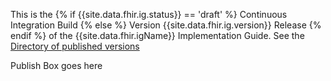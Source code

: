 <!--ReleaseHeader--><p id="publish-box">

This is the  {% if {{site.data.fhir.ig.status}} == 'draft' %} Continuous Integration Build {% else %} Version {{site.data.fhir.ig.version}} Release {% endif %} of the {{site.data.fhir.igName}} Implementation Guide.  See the <a href="http://hl7.org/fhir/us/bulkdata/history.cfml">Directory of published versions</a>

</p><!--EndReleaseHeader-->
<!--ReleaseHeader--><p id="publish-box">Publish Box goes here</p><!--EndReleaseHeader-->

